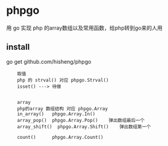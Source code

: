 # phpgo
用 go 实现 php 的array数组以及常用函数，给php转到go来的人用    


## install
go get github.com/hisheng/phpgo
    
    
        取值
        php 的 strval() 对应 phpgo.Strval()
        isset() ---> 待做
        
        
        array
        php的array 数组结构 对应 phpgo.Array
        in_array()   phpgo.Array.In()
        array_pop()  phpgo.Array.Pop()    弹出数组最后一个
        array_shift()  phpgo.Array.Shift()    弹出数组第一个

        count()      phpgo.Array.Count()
        
        
        
        
        
        
        
        
        
        
        